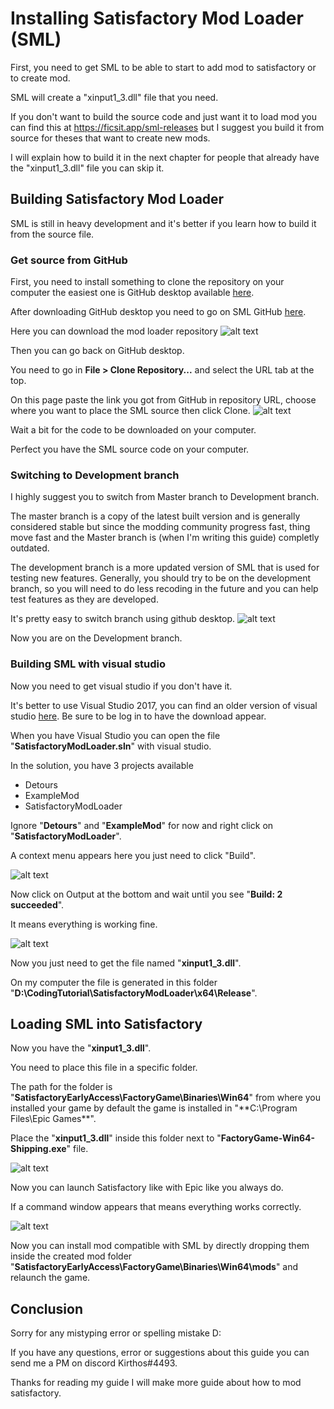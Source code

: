 # Installing Satisfactory Mod Loader (SML)

First, you need to get SML to be able to start to add mod to satisfactory or to create mod.

SML will create a "xinput1_3.dll" file that you need.

If you don't want to build the source code and just want it to load mod you can find this at https://ficsit.app/sml-releases but I suggest you build it from source for theses that want to create new mods.

I will explain how to build it in the next chapter for people that already have the "xinput1_3.dll" file you can skip it.

## Building Satisfactory Mod Loader

SML is still in heavy development and it's better if you learn how to build it from the source file.

### Get source from GitHub

First, you need to install something to clone the repository on your computer the easiest one is GitHub desktop available [here](https://desktop.github.com/).

After downloading GitHub desktop you need to go on SML GitHub [here](https://github.com/satisfactorymodding/SatisfactoryModLoader).

Here you can download the mod loader repository
![alt text](https://github.com/jcornill/SatisfactoryModdingGuide/raw/master/GitHub_SMLDownload.png "GitHub_SMLDownload")

Then you can go back on GitHub desktop.

You need to go in **File > Clone Repository...** and select the URL tab at the top.

On this page paste the link you got from GitHub in repository URL, choose where you want to place the SML source then click Clone.
![alt text](https://github.com/jcornill/SatisfactoryModdingGuide/raw/master/GitHubDesktop_clone.png "GitHubDesktop_clone")

Wait a bit for the code to be downloaded on your computer.

Perfect you have the SML source code on your computer.

### Switching to Development branch

I highly suggest you to switch from Master branch to Development branch.

The master branch is a copy of the latest built version and is generally considered stable but since the modding community progress fast, thing move fast and the Master branch is (when I'm writing this guide) completly outdated.

The development branch is a more updated version of SML that is used for testing new features. Generally, you should try to be on the development branch, so you will need to do less recoding in the future and you can help test features as they are developed.

It's pretty easy to switch branch using github desktop.
![alt text](https://github.com/jcornill/SatisfactoryModdingGuide/raw/master/GitHub_DevBranch.png "GitHub_DevBranch")

Now you are on the Development branch.

### Building SML with visual studio

Now you need to get visual studio if you don't have it.

It's better to use Visual Studio 2017, you can find an older version of visual studio [here](https://my.visualstudio.com/Downloads?q=visual%20studio%202017&wt.mc_id=o~msft~vscom~older-downloads). Be sure to be log in to have the download appear.

When you have Visual Studio you can open the file "**SatisfactoryModLoader.sln**" with visual studio.

In the solution, you have 3 projects available
+ Detours
+ ExampleMod
+ SatisfactoryModLoader

Ignore "**Detours**" and "**ExampleMod**" for now and right click on "**SatisfactoryModLoader**".

A context menu appears here you just need to click "Build".

![alt text](https://github.com/jcornill/SatisfactoryModdingGuide/raw/master/visualStudio_Build.png "visualStudio_Build")

Now click on Output at the bottom and wait until you see "**Build: 2 succeeded**".

It means everything is working fine.

![alt text](https://github.com/jcornill/SatisfactoryModdingGuide/raw/master/VisualStudio_Output.png "VisualStudio_Output")

Now you just need to get the file named "**xinput1_3.dll**".

On my computer the file is generated in this folder "**D:\CodingTutorial\SatisfactoryModLoader\x64\Release**".

## Loading SML into Satisfactory

Now you have the "**xinput1_3.dll**".

You need to place this file in a specific folder.

The path for the folder is "**SatisfactoryEarlyAccess\FactoryGame\Binaries\Win64**" from where you installed your game by default the game is installed in "**C:\Program Files\Epic Games\**".

Place the "**xinput1_3.dll**" inside this folder next to "**FactoryGame-Win64-Shipping.exe**" file.

![alt text](https://github.com/jcornill/SatisfactoryModdingGuide/raw/master/Xinput.png "Xinput")

Now you can launch Satisfactory like with Epic like you always do.

If a command window appears that means everything works correctly.

![alt text](https://github.com/jcornill/SatisfactoryModdingGuide/raw/master/Console.png "console")

Now you can install mod compatible with SML by directly dropping them inside the created mod folder "**SatisfactoryEarlyAccess\FactoryGame\Binaries\Win64\mods**" and relaunch the game.

## Conclusion


Sorry for any mistyping error or spelling mistake D:

If you have any questions, error or suggestions about this guide you can send me a PM on discord Kirthos#4493.

Thanks for reading my guide I will make more guide about how to mod satisfactory.
